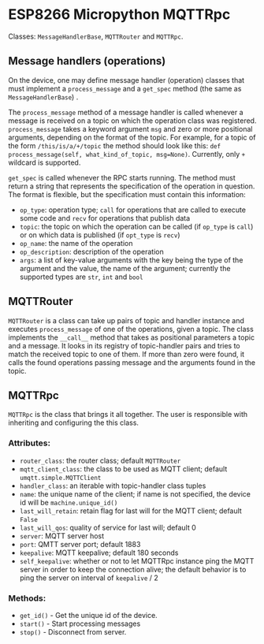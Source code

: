 # ESP8266 Micropython MQTTRpc

Classes: `MessageHandlerBase`, `MQTTRouter` and `MQTTRpc`.


## Message handlers (operations)

On the device, one may define message handler (operation) classes that must implement a `process_message` and a `get_spec` method (the same as `MessageHandlerBase`) . 

The `process_message` method of a message handler is called whenever a message is received on a topic on which the operation class was registered.
`process_message` takes a keyword argument `msg` and zero or more positional arguments, depending on the format of the topic. 
For example, for a topic of the form `/this/is/a/+/topic` the method should look like this: `def process_message(self, what_kind_of_topic, msg=None)`.
Currently, only `+` wildcard is supported.

`get_spec` is called whenever the RPC starts running. The method must return a string that represents the specification of the operation in question. 
The format is flexible, but the specification must contain this information:

+ `op_type`: operation type; `call` for operations that are called to execute some code and `recv` for operations that publish data
+ `topic`: the topic on which the operation can be called (if `op_type` is `call`) or on which data is published (if `opt_type` is `recv`)
+ `op_name`: the name of the operation
+ `op_description`: description of the operation
+ `args`: a list of key-value arguments with the key being the type of the argument and the value, the name of the argument; currently the supported types are `str`, `int` and `bool`

## MQTTRouter

`MQTTRouter` is a class can take up pairs of topic and handler instance and executes `process_message` of one of the operations, given a topic. The class implements the `__call__` method that takes as positional parameters a topic and a message. It looks in its registry of topic-handler pairs and tries to match the received topic to one of them. If more than zero were found, it calls the found operations passing message and the arguments found in the topic.


## MQTTRpc

`MQTTRpc` is the class that brings it all together. The user is responsible with inheriting and configuring the this class.

### Attributes:

- `router_class`: the router class; default `MQTTRouter`
- `mqtt_client_class`: the class to be used as MQTT client; default `umqtt.simple.MQTTClient`
- `handler_class`: an iterable with topic-handler class tuples
- `name`: the unique name of the client; if name is not specified, the device id will be `machine.unique_id()`
- `last_will_retain`: retain flag for last will for the MQTT client; default `False`
- `last_will_qos`: quality of service for last will; default 0
- `server`: MQTT server host
- `port`: QMTT server port; default 1883
- `keepalive`: MQTT keepalive; default 180 seconds
- `self_keepalive`: whether or not to let MQTTRpc instance ping the MQTT server in order to keep the connection alive; the default behavior is to ping the server on interval of `keepalive` / 2


### Methods:

+ `get_id()` - Get the unique id of the device.
+ `start()` - Start processing messages
+ `stop()` - Disconnect from server.
